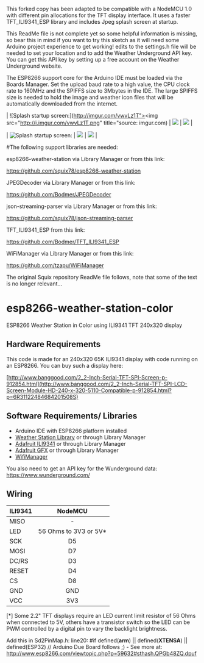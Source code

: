 This forked copy has been adapted to be compatible with a NodeMCU 1.0 with different pin allocations for the TFT display interface. It uses a faster TFT_ILI9341_ESP library and includes Jpeg splash screen at startup.

This ReadMe file is not complete yet so some helpful information is missing, so bear this in mind if you want to try this sketch as it will need some Arduino project experience to get working!  edits to the settings.h file will be needed to set your location and to add the Weather Underground API key. You can get this API key by setting up a free account on the Weather Underground website.

The ESP8266 support core for the Arduino IDE must be loaded via the Boards Manager. Set the upload baud rate to a high value, the CPU clock rate to 160MHz and the SPIFFS size to 3Mbytes in the IDE. The large SPIFFS size is needed to hold the image and weather icon files that will be automatically downloaded from the internet.




| ![Splash startup screen:](http://imgur.com/vwvLz1T"><img src="http://i.imgur.com/vwvLz1T.png" title="source: imgur.com) | ![](https://github.com/gabeszakem/esp8266-weather-station-color/blob/master/images/IMG_1.jpg) | ![](https://github.com/gabeszakem/esp8266-weather-station-color/blob/master/images/IMG_2.jpg) |

| ![Splash startup screen:](https://github.com/gabeszakem/esp8266-weather-station-color/blob/master/images/IMG_3.jpg) | ![](https://github.com/gabeszakem/esp8266-weather-station-color/blob/master/images/IMG_4.jpg) | ![](https://github.com/gabeszakem/esp8266-weather-station-color/blob/master/images/IMG_5.jpg) |


#The following support libraries are needed:

esp8266-weather-station via Library Manager or from this link:

https://github.com/squix78/esp8266-weather-station

JPEGDecoder via Library Manager or from this link:

https://github.com/Bodmer/JPEGDecoder

json-streaming-parser via Library Manager or from this link:

https://github.com/squix78/json-streaming-parser

TFT_ILI9341_ESP from this link:

https://github.com/Bodmer/TFT_ILI9341_ESP

WiFiManager via Library Manager or from this link:

https://github.com/tzapu/WiFiManager






The original Squix repository ReadMe file follows, note that some of the text is no longer relevant...

# esp8266-weather-station-color

ESP8266 Weather Station in Color using ILI9341 TFT 240x320 display

## Hardware Requirements

This code is made for an 240x320 65K ILI9341 display with code running on an ESP8266.
You can buy such a display here: 

[http://www.banggood.com/2_2-Inch-Serial-TFT-SPI-Screen-p-912854.html](http://www.banggood.com/2_2-Inch-Serial-TFT-SPI-LCD-Screen-Module-HD-240-x-320-5110-Compatible-p-912854.html?p=6R31122484684201508S)

## Software Requirements/ Libraries

* Arduino IDE with ESP8266 platform installed
* [Weather Station Library](https://github.com/squix78/esp8266-weather-station) or through Library Manager
* [Adafruit ILI9341](https://github.com/adafruit/Adafruit_ILI9341) or through Library Manager
* [Adafruit GFX](https://github.com/adafruit/Adafruit-GFX-Library) or through Library Manager
* [WifiManager](https://github.com/tzapu/WiFiManager)

You also need to get an API key for the Wunderground data: https://www.wunderground.com/

## Wiring

| ILI9341       | NodeMCU      |
| ------------- |:-------------:| 
| MISO          | -             | 
| LED           | 56 Ohms to 3V3 or 5V*           | 
| SCK           | D5            | 
| MOSI          | D7            |
| DC/RS         | D3            |
| RESET         | D4           |
| CS            | D8            |
| GND           | GND           |
| VCC           | 3V3           |

[*] Some 2.2" TFT displays require an LED current limit resistor of 56 Ohms when connected to 5V, others have a transistor switch so the LED can be PWM controlled by a digital pin to vary the backlight brightness.


Add this in Sd2PinMap.h:
line20:
#if defined(__arm__) || defined(__XTENSA__) || defined(ESP32) // Arduino Due Board follows
;) - See more at: http://www.esp8266.com/viewtopic.php?p=59632#sthash.QPGb48ZQ.dpuf
